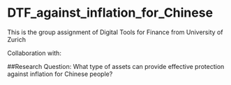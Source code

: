 # DTF_against_inflation_for_Chinese

This is the group assignment of Digital Tools for Finance from University of Zurich

Collaboration with:


##Research Question:
What type of assets can provide effective protection against inflation for Chinese people?
